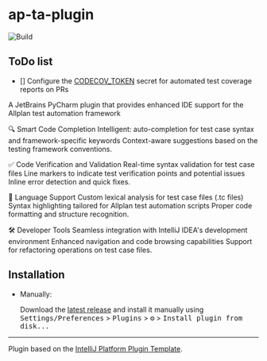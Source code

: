 # ap-ta-plugin

![Build](https://github.com/elin-d/ap-ta-plugin/workflows/Build/badge.svg)

## ToDo list
- [] Configure the [CODECOV_TOKEN](https://docs.codecov.com/docs/quick-start) secret for automated test coverage reports on PRs

<!-- Plugin description -->

A JetBrains PyCharm plugin that provides enhanced IDE support for the Allplan test automation framework


🔍 Smart Code Completion Intelligent: auto-completion for test case syntax and framework-specific keywords Context-aware suggestions based on the testing framework conventions.


✅ Code Verification and Validation Real-time syntax validation for test case files Line markers to indicate test verification points and potential issues Inline error detection and quick fixes.


📝 Language Support Custom lexical analysis for test case files (.tc files) Syntax highlighting tailored for Allplan test automation scripts Proper code formatting and structure recognition.


🛠️ Developer Tools Seamless integration with IntelliJ IDEA's development environment Enhanced navigation and code browsing capabilities Support for refactoring operations on test case files.

<!-- Plugin description end -->

## Installation

- Manually:

  Download the [latest release](https://github.com/elin-d/ap-ta-plugin/releases/latest) and install it manually using
  <kbd>Settings/Preferences</kbd> > <kbd>Plugins</kbd> > <kbd>⚙️</kbd> > <kbd>Install plugin from disk...</kbd>


---
Plugin based on the [IntelliJ Platform Plugin Template][template].

[template]: https://github.com/JetBrains/intellij-platform-plugin-template
[docs:plugin-description]: https://plugins.jetbrains.com/docs/intellij/plugin-user-experience.html#plugin-description-and-presentation
